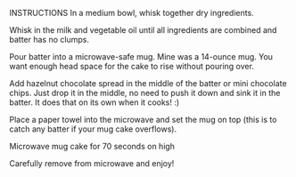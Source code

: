 INSTRUCTIONS
In a medium bowl, whisk together dry ingredients.

Whisk in the milk and vegetable oil until all ingredients are combined and batter has no clumps.

Pour batter into a microwave-safe mug. Mine was a 14-ounce mug. You want enough head space for the cake to rise without pouring over.

Add hazelnut chocolate spread in the middle of the batter or mini chocolate chips. Just drop it in the middle, no need to push it down and sink it in the batter. It does that on its own when it cooks! :)

Place a paper towel into the microwave and set the mug on top (this is to catch any batter if your mug cake overflows).

Microwave mug cake for 70 seconds on high

Carefully remove from microwave and enjoy!
